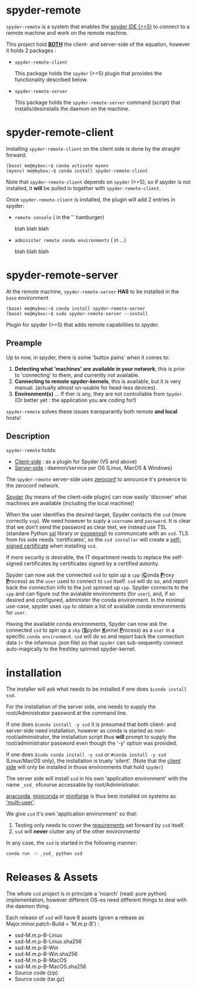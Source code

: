 # spyder-remote

`spyder-remote` is a system that enables the [spyder IDE (>=5)](https://github.com/spyder-ide/spyder) to connect to a remote machine and work on the remote machine.

This project hold <ins>**BOTH**</ins> the client- and server-side of the equation, however it holds 2 packages :
  - `spyder-remote-client`
  
    This package holds the `spyder` (>=5) plugin that provides the functionality described below.
  
  - `spyder-remote-server`
  
    This package holds the `spyder-remote-server` command (script) that installs/desinstalls the daemon on the machine.

# spyder-remote-client

Installing `spyder-remote-client` on the client side is done by the straight forward:

```
(base) me@mybox:~$ conda activate myenv
(myenv) me@mybox:~$ conda install spyder-remote-client
```

Note that `spyder-remote-client` depends on `spyder` (>=5), so if spyder is not installed, it **will** be pulled in together with `spyder-remote-client`.

Once `spyder-remote-client` is installed, the plugin will add 2 entries in spyder:
  - `remote console` ( in the '' hamburger)
  
    blah blah blah
  
  - `administer remote conda environments` ( in ...)
  
    blah blah blah
  




# spyder-remote-server

At the remote machine, `spyder-remote-server` **HAS** to be installed in the `base` environment



```
(base) me@mybox:~$ conda install spyder-remote-server
(base) me@mybox:~$ sudo spyder-remote-server --install
```


Plugin for spyder (>=5) that adds remote capabilities to spyder.

## Preample

Up to now, in spyder, there is some 'buttox pains' when it comes to:
  1. **Detecting what 'machines' are available in your network**, this is prior to 'connecting' to them, and currently not available.
  2. **Connecting to remote spyder-kernels**, this is available, but it is very manual. (actually almost un-usable for head-less devices).
  3. **Environment(s)** ... If ther is any, they are not controllable from `Spyder`. (Or better yet : the application you are coding for!)

`spyder-remote` solves these issues transparantly both remote **and local** hosts!

## Description

`spyder-remote` holds:
- [Client-side](/spyder_remote/client/) : as a plugin for Spyder (V5 and above)
- [Server-side](/spyder_remote/server/) : daemon/service per OS (Linux, MacOS & Windows)

The `spyder-remote` server-side uses [zeroconf](https://github.com/jstasiak/python-zeroconf) to announce it's presence to the zeroconf network.

[Spyder](https://github.com/spyder-ide/spyder) (by means of the client-side plugin) can now easily 'discover' what machines are available (including the local machine)!

When the user identifies the desired target, Spyder contacts the `ssd` (more correctly `ssp`). We need however to suply a `username` and `password`.
It is clear that we don't send the password as clear text, we instead use TSL (standare Python [ssl](https://docs.python.org/3.8/library/ssl.html) library or [pyopenssl](https://www.pyopenssl.org/en/stable/)) to communicate with an `ssd`. TLS from his side needs 'certificates', so the `ssd installer` will create a [self-signed certificate](https://stackoverflow.com/questions/10175812/how-to-create-a-self-signed-certificate-with-openssl) when installing `ssd`.

If more security is desirable, the IT department needs to replace the self-signed certificates by certificates signed by a certified autority.

Spyder can now ask the connected `ssd` to spin up a `cpp` (<ins>**C**</ins>onda <ins>**P**</ins>roxy <ins>**P**</ins>rocess) as the `user` used to connect to `ssd` itself.
`ssd` will do so, and report back the connection info to the just spinned up `cpp`. Spyder connects to the `cpp` and can figure out the avialable environments (for `user`), and, if so desired and configured, administer the conda environment. In the minimal use-case, spyder uses `cpp` to obtain a list of available conda environments for `user`.

Having the available conda environments, Spyder can now ask the connected `ssd` to spin up a `skp` (<ins>**S**</ins>pyder <ins>**K**</ins>ernel <ins>**P**</ins>rocess) as a `user` in a specific `conda environment`. `ssd` will do so and report back the connection data (= the infamous .json file) so that `spyder` can sub-sequently connect auto-magically to the freshley spinned spyder-kernel.

# installation

The installer will ask what needs to be installed if one does `$conda install ssd`.

For the installation of the server side, one needs to supply the root/Administrator password at the command line.

If one does `$conda install -y ssd` it is presumed that both client- and server-side need installation, however as conda is started as non-root/administrator, the installation script thus **will** prompt to supply the root/administrator password even though the '-y' option was provided.

If one does `$sudo conda install -y ssd` or `#conda install -y ssd` (Linux/MacOS only), the installation is truely 'silent'. (Note that the <ins>client side</ins> will only be installed
in those environments that hold `spyder`)

The server side will install `ssd` in his own 'application environment' with the name `_ssd_` ofcourse accessable by root/Administrator.

[anaconda](https://www.anaconda.com/products/individual), [miniconda](https://docs.conda.io/en/latest/miniconda.html) or [miniforge](https://github.com/conda-forge/miniforge) is thus best installed on systems as ['multi-user'](
https://docs.conda.io/projects/conda/en/latest/user-guide/configuration/admin-multi-user-install.html).

We give `ssd` it's own 'application environment' so that:
1. Testing only needs to cover the [requirements](/requirements) set forward by `ssd` itself. 
2. `ssd` will **never** clutter any of the other environments!

In any case, the `ssd` is started in the following manner:

```sh
conda run -n _ssd_ python ssd
```

# Releases & Assets

The whole `ssd` project is in principle a 'noarch' (read: pure python) implementation, however different OS-es need different things to deal with the daemon thing. 

Each release of `ssd` will have 8 assets (given a release as Major.minor.patch-Build = 'M.m.p-B') :

- ssd-M.m.p-B-Linux
- ssd-M.m.p-B-Linux.sha256
- ssd-M.m.p-B-Win
- ssd-M.m.p-B-Win.sha256
- ssd-M.m.p-B-MacOS
- ssd-M.m.p-B-MacOS.sha256
- Source code (zip)
- Source code (tar.gz)
